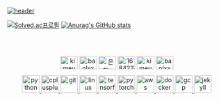 <!--
**kimbank/kimbank** is a ✨ _special_ ✨ repository because its `README.md` (this file) appears on your GitHub profile.



Here are some ideas to get you started:

- 🔭 I’m currently working on ...
- 🌱 I’m currently learning ...
- 👯 I’m looking to collaborate on ...
- 🤔 I’m looking for help with ...
- 💬 Ask me about ...
- 📫 How to reach me: ...
- 😄 Pronouns: ...
- ⚡ Fun fact: ...
-->



[![header](https://capsule-render.vercel.app/api?type=waving&reversal=true&color=1f354a&text=金　恩　行&height=150&fontSize=77&animation=fadeIn&fontColor=ffffff)](https://kimbank.github.io/)



[![Solved.ac프로필](http://mazassumnida.wtf/api/v2/generate_badge?boj=banlxx)](https://solved.ac/banlxx) [![Anurag's GitHub stats](https://github-readme-stats.vercel.app/api?username=kimbank&theme=gotham&line_height=20&show_icons=true)](https://github.com/kimbank)



<br/><br/>
<p align="center">
<a href="https://twitter.com/kimeunhang" target="blank"><img align="center" src="https://cdn.jsdelivr.net/npm/simple-icons@latest/icons/twitter.svg" alt="kimeunhang" height="30" width="40" /></a>
<a href="https://instagram.com/banlxx" target="blank"><img align="center" src="https://cdn.jsdelivr.net/npm/simple-icons@latest/icons/instagram.svg" alt="banlxx" height="30" width="40" /></a>
<a href="https://linkedin.com/in/은행-김-442362214" target="blank"><img align="center" src="https://cdn.jsdelivr.net/npm/simple-icons@latest/icons/linkedin.svg" alt="은행-김-442362214" height="30" width="40" /></a>
<a href="https://stackoverflow.com/users/16842306/kimbank" target="blank"><img align="center" src="https://cdn.jsdelivr.net/npm/simple-icons@latest/icons/stackoverflow.svg" alt="16842306/kimbank" height="30" width="40" /></a>
<a href="https://kaggle.com/kimeunhang" target="blank"><img align="center" src="https://cdnjs.cloudflare.com/ajax/libs/line-awesome/1.3.0/svg/kaggle.svg" alt="kimeunhang" height="30" width="40" /></a> <a href="https://codeforces.com/profile/banlxx" target="blank"><img align="center" src="https://cdn.jsdelivr.net/npm/simple-icons@3.0.1/icons/codeforces.svg" alt="banlxx" height="30" width="40" /></a>



<p align="center">
<a href="https://www.python.org" target="_blank"> <img src="https://cdn.jsdelivr.net/npm/simple-icons@latest/icons/python.svg" alt="python" width="40" height="40"/> </a> <a href="https://www.w3schools.com/cpp/" target="_blank"> <img src="https://raw.githubusercontent.com/file-icons/icons/e6e6e6ac8cb1d91867167c228c00a667f4d47101/svg/C%2B%2B.svg" alt="cplusplus" width="40" height="40"/> </a> <a href="https://git-scm.com/" target="_blank"> <img src="https://cdn.jsdelivr.net/npm/simple-icons@latest/icons/git.svg" alt="git" width="40" height="40"/> </a> <a href="https://www.linux.org/" target="_blank"> <img src="https://cdn.jsdelivr.net/npm/simple-icons@latest/icons/ubuntu.svg" alt="linux" width="40" height="40"/> </a> <a href="https://www.tensorflow.org" target="_blank"> <img src="https://cdn.jsdelivr.net/npm/simple-icons@latest/icons/tensorflow.svg" alt="tensorflow" width="40" height="40"/> </a> <a href="https://pytorch.org/" target="_blank"> <img src="https://cdn.jsdelivr.net/npm/simple-icons@latest/icons/pytorch.svg" alt="pytorch" width="40" height="40"/> </a> <a href="https://aws.amazon.com" target="_blank"> <img src="https://cdn.jsdelivr.net/npm/simple-icons@latest/icons/amazonaws.svg"" alt="aws" width="40" height="40"/> </a> <a href="https://www.docker.com/" target="_blank"> <img src="https://cdn.jsdelivr.net/npm/simple-icons@latest/icons/docker.svg" alt="docker" width="40" height="40"/> </a> <a href="https://cloud.google.com" target="_blank"> <img src="https://cdn.jsdelivr.net/npm/simple-icons@latest/icons/googlecloud.svg" alt="gcp" width="40" height="40"/> </a> <a href="https://jekyllrb.com/" target="_blank"> <img src="https://cdn.jsdelivr.net/npm/simple-icons@latest/icons/jekyll.svg" alt="jekyll" width="40" height="40"/> </a> 
</p>



<!-- <a href="https://dacon.io/myprofile/431869/home" target="blank"><img align="center" src="https://media.vlpt.us/images/dacon/post/c7840f26-29e6-4e10-ab64-8c07acde19fb/DACON_logo_sq.png" alt="banlxx" height="30" width="30" /></a> -->


<!-- <a href="https://www.acmicpc.net/user/banlxx" target="blank"><img align="center" src="https://static.solved.ac/tier_small/6.svg" alt="kimeunhang" height="30" width="40" /></a> -->


 <!-- <a href="https://www.cprogramming.com/" target="_blank"> <img src="https://raw.githubusercontent.com/devicons/devicon/master/icons/c/c-original.svg" alt="c" width="40" height="40"/> </a> -->
